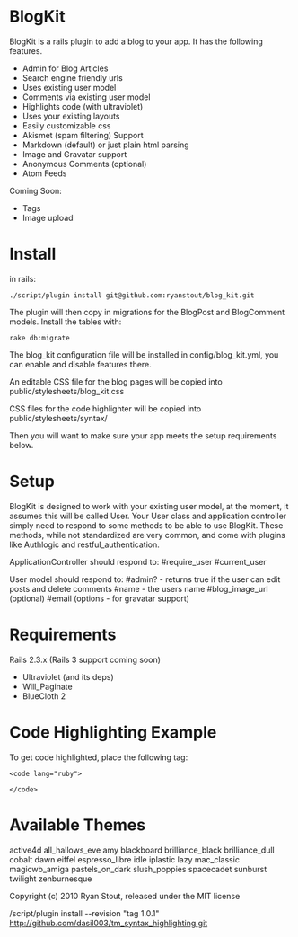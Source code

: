 BlogKit
=======

BlogKit is a rails plugin to add a blog to your app.  It has the following features.

+ Admin for Blog Articles
+ Search engine friendly urls
+ Uses existing user model
+ Comments via existing user model
+ Highlights code (with ultraviolet)
+ Uses your existing layouts
+ Easily customizable css
+ Akismet (spam filtering) Support
+ Markdown (default) or just plain html parsing
+ Image and Gravatar support
+ Anonymous Comments (optional)
+ Atom Feeds

Coming Soon:

+ Tags
+ Image upload


Install
=======

in rails:

    ./script/plugin install git@github.com:ryanstout/blog_kit.git

The plugin will then copy in migrations for the BlogPost and BlogComment models.  Install the tables with:

    rake db:migrate

The blog_kit configuration file will be installed in config/blog_kit.yml, you can enable and disable features there.

An editable CSS file for the blog pages will be copied into public/stylesheets/blog_kit.css

CSS files for the code highlighter will be copied into public/stylesheets/syntax/
    
Then you will want to make sure your app meets the setup requirements below.

Setup
=====

BlogKit is designed to work with your existing user model, at the moment, it assumes this will be
called User.  Your User class and application controller simply need to respond to some methods to
be able to use BlogKit.  These methods, while not standardized are very common, and come with plugins
like Authlogic and restful_authentication.

ApplicationController should respond to:
    #require_user
    #current_user

User model should respond to:
    #admin?  - returns true if the user can edit posts and delete comments
    #name	 - the users name
    #blog_image_url (optional)
    #email (options - for gravatar support)

Requirements
============

Rails 2.3.x (Rails 3 support coming soon)

- Ultraviolet (and its deps)
- Will_Paginate
- BlueCloth 2


Code Highlighting Example
=======

To get code highlighted, place the following tag:

    <code lang="ruby">

    </code>

Available Themes
================
active4d
all_hallows_eve
amy
blackboard
brilliance_black
brilliance_dull
cobalt
dawn
eiffel
espresso_libre
idle
iplastic
lazy
mac_classic
magicwb_amiga
pastels_on_dark
slush_poppies
spacecadet
sunburst
twilight
zenburnesque


Copyright (c) 2010 Ryan Stout, released under the MIT license


/script/plugin install --revision "tag 1.0.1" http://github.com/dasil003/tm_syntax_highlighting.git